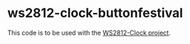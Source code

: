 # ws2812-clock-buttonfestival

This code is to be used with the [WS2812-Clock project](https://github.com/CommanderRedYT/ws2812-clock).
